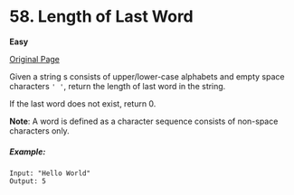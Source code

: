 # 58. Length of Last Word

**Easy**

[Original Page](https://leetcode.com/problems/length-of-last-word/)

Given a string s consists of upper/lower-case alphabets and empty space characters `' '`, return the length of last word in the string.

If the last word does not exist, return 0.

**Note**: A word is defined as a character sequence consists of non-space characters only.
##### Example:
```
Input: "Hello World"
Output: 5
```